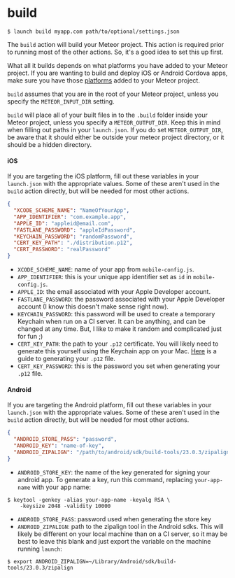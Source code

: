 # build

```shell
$ launch build myapp.com path/to/optional/settings.json
```

The `build` action will build your Meteor project. This action is required prior to running most of the other actions. So, it's a good idea to set this up first.

What all it builds depends on what platforms you have added to your Meteor project. If you are wanting to build and deploy iOS or Android Cordova apps, make sure you have those [platforms]((https://www.meteor.com/tutorials/blaze/running-on-mobile)) added to your Meteor project.

`build` assumes that you are in the root of your Meteor project, unless you specify the `METEOR_INPUT_DIR` setting.

`build` will place all of your built files in to the `.build` folder inside your Meteor project, unless you specify a `METEOR_OUTPUT_DIR`. Keep this in mind when filling out paths in your `launch.json`. If you do set `METEOR_OUTPUT_DIR`, be aware that it should either be outside your meteor project directory, or it should be a hidden directory.

#### iOS

If you are targeting the iOS platform, fill out these variables in your `launch.json` with the appropriate values. Some of these aren't used in the `build` action directly, but will be needed for most other actions.

```json
{
  "XCODE_SCHEME_NAME": "NameOfYourApp",
  "APP_IDENTIFIER": "com.example.app",
  "APPLE_ID": "appleid@email.com",
  "FASTLANE_PASSWORD": "appleIdPassword",
  "KEYCHAIN_PASSWORD": "randomPassword",
  "CERT_KEY_PATH": "./distribution.p12",
  "CERT_PASSWORD": "realPassword"
}
```

- `XCODE_SCHEME_NAME`: name of your app from `mobile-config.js`.
- `APP_IDENTIFIER`: this is your unique app identifier set as `id` in `mobile-config.js`.
- `APPLE_ID`: the email associated with your Apple Developer account.
- `FASTLANE_PASSWORD`: the password associated with your Apple Developer account (I know this doesn't make sense right now).
- `KEYCHAIN_PASSWORD`: this password will be used to create a temporary Keychain when run on a CI server. It can be anything, and can be changed at any time. But, I like to make it random and complicated just for fun ;)
- `CERT_KEY_PATH`: the path to your `.p12` certificate. You will likely need to generate this yourself using the Keychain app on your Mac. [Here](http://appfurnace.com/2015/01/how-do-i-make-a-p12-file/) is a guide to generating your `.p12` file.
- `CERT_KEY_PASSWORD`: this is the password you set when generating your `.p12` file.

#### Android

If you are targeting the Android platform, fill out these variables in your `launch.json` with the appropriate values. Some of these aren't used in the `build` action directly, but will be needed for most other actions.

```json
{
  "ANDROID_STORE_PASS": "password",
  "ANDROID_KEY": "name-of-key",
  "ANDROID_ZIPALIGN": "/path/to/android/sdk/build-tools/23.0.3/zipalign"
}
```

- `ANDROID_STORE_KEY`: the name of the key generated for signing your android app. To generate a key, run this command, replacing `your-app-name` with your app name:

```shell
$ keytool -genkey -alias your-app-name -keyalg RSA \
    -keysize 2048 -validity 10000
```

- `ANDROID_STORE_PASS`: password used when generating the store key
- `ANDROID_ZIPALIGN`: path to the zipalign tool in the Android sdks. This will likely be different on your local machine than on a CI server, so it may be best to leave this blank and just export the variable on the machine running `launch`:

```shell
$ export ANDROID_ZIPALIGN=~/Library/Android/sdk/build-tools/23.0.3/zipalign
```
